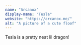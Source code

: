 ```yaml
---
name: "Arcanox"
display-name: "Tesla"
website: "https://arcanox.me/"
alt: "A picture of a cute floof"
---
```


Tesla is a pretty neat lil dragon!